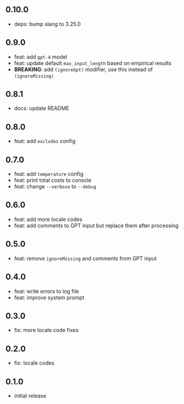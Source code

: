 ## 0.10.0

- deps: bump slang to 3.25.0

## 0.9.0

- feat: add `gpt-4` model
- feat: update default `max_input_length` based on empirical results
- **BREAKING**: add `(ignoreGpt)` modifier, use this instead of `(ignoreMissing)`

## 0.8.1

- docs: update README

## 0.8.0

- feat: add `excludes` config

## 0.7.0

- feat: add `temperature` config
- feat: print total costs to console
- feat: change `--verbose` to `--debug`

## 0.6.0

- feat: add more locale codes
- feat: add comments to GPT input but replace them after processing

## 0.5.0

- feat: remove `ignoreMissing` and comments from GPT input

## 0.4.0

- feat: write errors to log file
- feat: improve system prompt

## 0.3.0

- fix: more locale code fixes

## 0.2.0

- fix: locale codes

## 0.1.0

- initial release
